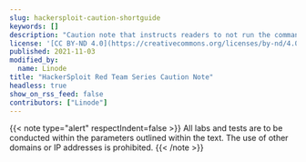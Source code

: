 ```yaml
---
slug: hackersploit-caution-shortguide
keywords: []
description: "Caution note that instructs readers to not run the commands in a guide on prohibited IPs and domains."
license: '[CC BY-ND 4.0](https://creativecommons.org/licenses/by-nd/4.0)'
published: 2021-11-03
modified_by:
  name: Linode
title: "HackerSploit Red Team Series Caution Note"
headless: true
show_on_rss_feed: false
contributors: ["Linode"]
---
```


{{< note type="alert" respectIndent=false >}}
All labs and tests are to be conducted within the parameters outlined within the text. The use of other domains or IP addresses is prohibited.
{{< /note >}}
